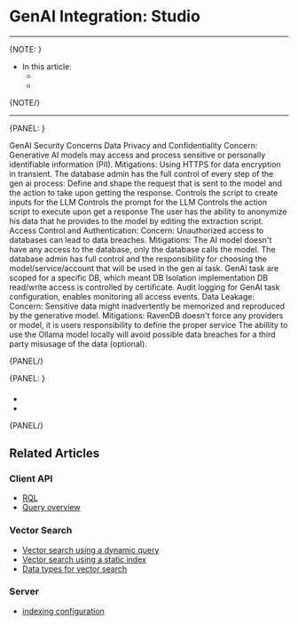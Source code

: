 # GenAI Integration: Studio
---

{NOTE: }

* In this article:
    * [](../../ai-integration/vector-search/ravendb-as-vector-database#what-is-a-vector-database)
    * [](../../ai-integration/vector-search/ravendb-as-vector-database#why-choose-ravendb-as-your-vector-database)
    
{NOTE/}

---

{PANEL: }

GenAI Security Concerns 
Data Privacy and Confidentiality 
Concern: Generative AI models may access and process sensitive or personally identifiable information (PII). 
Mitigations: 
Using HTTPS for data encryption in transient.
The database admin has the full control of every step of the gen ai process:
Define and shape the request that is sent to the model and the action to take upon getting the response.
Controls the script to create inputs for the LLM
Controls the prompt for the LLM
Controls the action script to execute upon get a response
The user has the ability to anonymize his data that he provides to the model by editing the extraction script.
Access Control and Authentication: 
Concern: Unauthorized access to databases can lead to data breaches. 
Mitigations: 
The AI model doesn't have any access to the database, only the database calls the model.
The database admin has full control and the responsibility for choosing the model/service/account that will be used in the gen ai task.
GenAI task are scoped for a specific DB, which meant DB Isolation implementation
DB read/write access is controlled by certificate.
Audit logging for GenAI task configuration, enables monitoring all access events.
Data Leakage: 
Concern: Sensitive data might inadvertently be memorized and reproduced by the generative model. 
Mitigations: 
RavenDB doesn't force any providers or model, it is users responsibility to define the proper service
The abillity to use the Ollama model locally will avoid possible data breaches for a third party misusage of the data (optional).

{PANEL/}

{PANEL: }


#### 

* 
* 


{PANEL/}

## Related Articles

### Client API

- [RQL](../../client-api/session/querying/what-is-rql) 
- [Query overview](../../client-api/session/querying/how-to-query)

### Vector Search

- [Vector search using a dynamic query](../../ai-integration/vector-search/vector-search-using-dynamic-query.markdown)
- [Vector search using a static index](../../ai-integration/vector-search/vector-search-using-static-index.markdown)
- [Data types for vector search](../../ai-integration/vector-search/data-types-for-vector-search)

### Server

- [indexing configuration](../../server/configuration/indexing-configuration)
